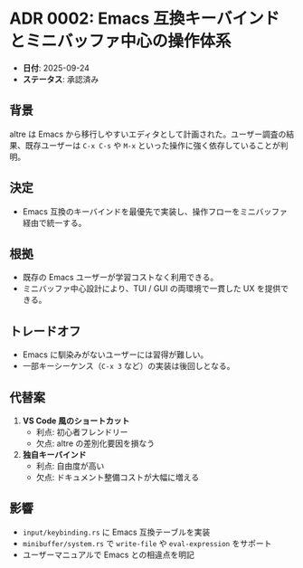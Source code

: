 # ADR 0002: Emacs 互換キーバインドとミニバッファ中心の操作体系

- **日付**: 2025-09-24
- **ステータス**: 承認済み

## 背景
altre は Emacs から移行しやすいエディタとして計画された。ユーザー調査の結果、既存ユーザーは `C-x C-s` や `M-x` といった操作に強く依存していることが判明。

## 決定
- Emacs 互換のキーバインドを最優先で実装し、操作フローをミニバッファ経由で統一する。

## 根拠
- 既存の Emacs ユーザーが学習コストなく利用できる。
- ミニバッファ中心設計により、TUI / GUI の両環境で一貫した UX を提供できる。

## トレードオフ
- Emacs に馴染みがないユーザーには習得が難しい。
- 一部キーシーケンス（`C-x 3` など）の実装は後回しとなる。

## 代替案
1. **VS Code 風のショートカット**
   - 利点: 初心者フレンドリー
   - 欠点: altre の差別化要因を損なう
2. **独自キーバインド**
   - 利点: 自由度が高い
   - 欠点: ドキュメント整備コストが大幅に増える

## 影響
- `input/keybinding.rs` に Emacs 互換テーブルを実装
- `minibuffer/system.rs` で `write-file` や `eval-expression` をサポート
- ユーザーマニュアルで Emacs との相違点を明記
